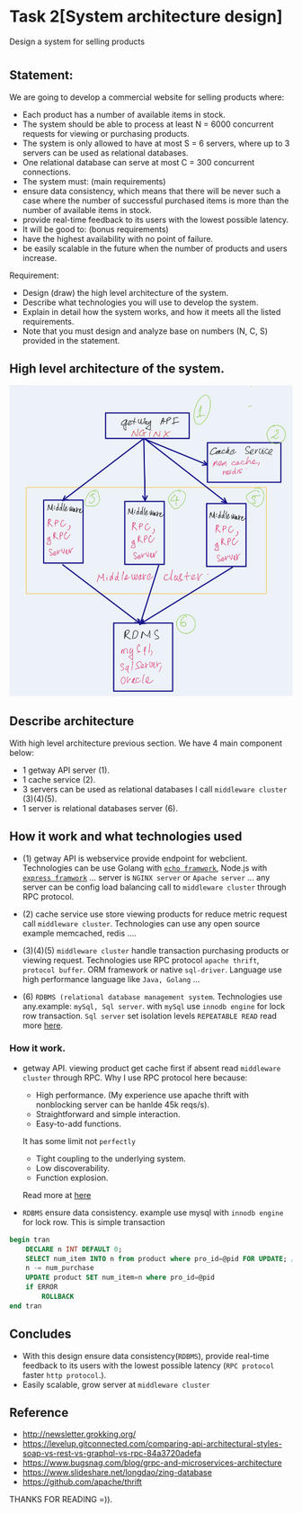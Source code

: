 # Task 2[System architecture design]
Design a system for selling products
#
## Statement:
We are going to develop a commercial website for selling products where:
-	Each product has a number of available items in stock.
-	The system should be able to process at least N = 6000 concurrent requests for viewing or purchasing products.
-	The system is only allowed to have at most S = 6 servers, where up to 3 servers can be used as relational databases.
-	One relational database can serve at most C = 300 concurrent connections.
-	The system must: (main requirements)
-	ensure data consistency, which means that there will be never such a case where the number of successful purchased items is more than the number of available items in stock.
-	provide real-time feedback to its users with the lowest possible latency. 
-	It will be good to: (bonus requirements)
-	have the highest availability with no point of failure.
-	be easily scalable in the future when the number of products and users increase.

Requirement:
-	Design (draw) the high level architecture of the system.
-	Describe what technologies you will use to develop the system.
-	Explain in detail how the system works, and how it meets all the listed requirements.
-	Note that you must design and analyze base on numbers (N, C, S) provided in the statement.

## High level architecture of the system.
![img](./IMG_0140.jpg)

## Describe architecture
With high level architecture previous section. We have 4 main component below:
- 1 getway API server (1).
- 1 cache service (2).
- 3 servers can be used as relational databases I call `middleware cluster` (3)(4)(5).
- 1 server is relational databases server (6).

## How it work and what technologies used
- (1) getway API is webservice provide endpoint for webclient. Technologies can be use Golang with [`echo framwork`](https://echo.labstack.com/), Node.js with [`express framwork`](https://expressjs.com/) ... server is `NGINX server` or `Apache server` ... any server can be config load balancing call to `middleware cluster` through RPC protocol.
- (2) cache service use store viewing products for reduce metric request call `middleware cluster`. Technologies can use any open source example memcached, redis ....
- (3)(4)(5) `middleware cluster` handle transaction purchasing products or viewing request. Technologies use RPC protocol `apache thrift`, `protocol buffer`. ORM framework or native `sql-driver`. Language use high performance language like `Java, Golang` ...

- (6) `RDBMS (relational database management system`. Technologies use any.example: `mySql, Sql server`. with `mySql` use `innodb engine` for lock row transaction. `Sql server` set isolation levels `REPEATABLE READ` read more [here](https://docs.microsoft.com/en-us/sql/connect/jdbc/understanding-isolation-levels?view=sql-server-ver15).

### How it work.
-   getway API. viewing product get cache first if absent read `middleware cluster` through RPC. Why I use RPC protocol here because:
    -   High performance. (My experience use apache thrift with nonblocking server can be hanlde 45k reqs/s).
    -   Straightforward and simple interaction.
    -   Easy-to-add functions. 

    It has some limit not `perfectly`
    -   Tight coupling to the underlying system.
    -   Low discoverability.
    -   Function explosion.

    Read more at [here](https://levelup.gitconnected.com/comparing-api-architectural-styles-soap-vs-rest-vs-graphql-vs-rpc-84a3720adefa)

- `RDBMS` ensure data consistency. example use mysql with `innodb engine` for lock row. This is simple transaction
```sql
begin tran
    DECLARE n INT DEFAULT 0;
    SELECT num_item INTO n from product where pro_id=@pid FOR UPDATE; /* lock row */
    n -= num_purchase
    UPDATE product SET num_item=n where pro_id=@pid
    if ERROR
        ROLLBACK
end tran
```

## Concludes
-   With this design ensure data consistency(`RDBMS`), provide real-time feedback to its users with the lowest possible latency (`RPC protocol` faster `http protocol`.). 
-   Easily scalable, grow server at `middleware cluster`

## Reference
-   http://newsletter.grokking.org/
-   https://levelup.gitconnected.com/comparing-api-architectural-styles-soap-vs-rest-vs-graphql-vs-rpc-84a3720adefa
-   https://www.bugsnag.com/blog/grpc-and-microservices-architecture
-   https://www.slideshare.net/longdao/zing-database
-   https://github.com/apache/thrift

THANKS FOR READING =)).
